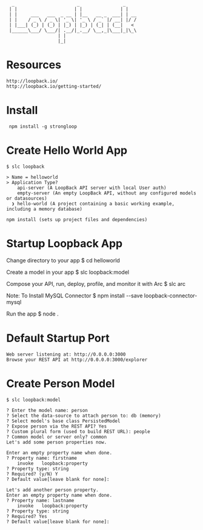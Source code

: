 

	  _                       _                _    
	 | |                     | |              | |   
	 | |     ___   ___  _ __ | |__   __ _  ___| | __
	 | |    / _ \ / _ \| '_ \| '_ \ / _` |/ __| |/ /
	 | |___| (_) | (_) | |_) | |_) | (_| | (__|   < 
	 |______\___/ \___/| .__/|_.__/ \__,_|\___|_|\_\
	                   | |                          
	                   |_|          
           

# Resources

	http://loopback.io/
	http://loopback.io/getting-started/

# Install

	 npm install -g strongloop
	 
# Create Hello World App

	$ slc loopback
	
	> Name = helloworld
	> Application Type?
	    api-server (A LoopBack API server with local User auth) 
  	    empty-server (An empty LoopBack API, without any configured models or datasources) 
	  ❯ hello-world (A project containing a basic working example, including a memory database) 
	
	npm install (sets up project files and dependencies)
	
# Startup Loopback App

 Change directory to your app
    $ cd helloworld

  Create a model in your app
    $ slc loopback:model

  Compose your API, run, deploy, profile, and monitor it with Arc
    $ slc arc

  Note:  To Install MySQL Connector
    $ npm install --save loopback-connector-mysql

  Run the app
    $ node .

# Default Startup Port

	Web server listening at: http://0.0.0.0:3000
	Browse your REST API at http://0.0.0.0:3000/explorer

# Create Person Model

	$ slc loopback:model
	
	? Enter the model name: person
	? Select the data-source to attach person to: db (memory)
	? Select model's base class PersistedModel
	? Expose person via the REST API? Yes
	? Custom plural form (used to build REST URL): people
	? Common model or server only? common
	Let's add some person properties now.
	
	Enter an empty property name when done.
	? Property name: firstname
   		invoke   loopback:property
	? Property type: string
	? Required? (y/N) Y
	? Default value[leave blank for none]: 
	
	Let's add another person property.
	Enter an empty property name when done.
	? Property name: lastname
   		invoke   loopback:property
	? Property type: string
	? Required? Yes
	? Default value[leave blank for none]: 
	
	
	



	
